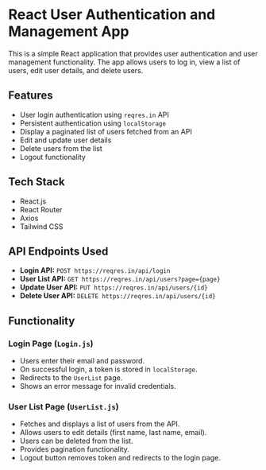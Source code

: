 # React User Authentication and Management App

This is a simple React application that provides user authentication and user management functionality. The app allows users to log in, view a list of users, edit user details, and delete users.

## Features
- User login authentication using `reqres.in` API
- Persistent authentication using `localStorage`
- Display a paginated list of users fetched from an API
- Edit and update user details
- Delete users from the list
- Logout functionality

## Tech Stack
- React.js
- React Router
- Axios
- Tailwind CSS




## API Endpoints Used
- **Login API:** `POST https://reqres.in/api/login`
- **User List API:** `GET https://reqres.in/api/users?page={page}`
- **Update User API:** `PUT https://reqres.in/api/users/{id}`
- **Delete User API:** `DELETE https://reqres.in/api/users/{id}`

## Functionality

### Login Page (`Login.js`)
- Users enter their email and password.
- On successful login, a token is stored in `localStorage`.
- Redirects to the `UserList` page.
- Shows an error message for invalid credentials.

### User List Page (`UserList.js`)
- Fetches and displays a list of users from the API.
- Allows users to edit details (first name, last name, email).
- Users can be deleted from the list.
- Provides pagination functionality.
- Logout button removes token and redirects to the login page.



